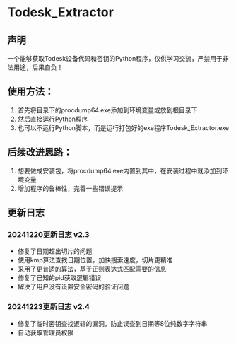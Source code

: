 # Todesk_Extractor

## 声明
一个能够获取Todesk设备代码和密钥的Python程序，仅供学习交流，严禁用于非法用途，后果自负！

## 使用方法：
1. 首先将目录下的procdump64.exe添加到环境变量或放到根目录下
2. 然后直接运行Python程序
3. 也可以不运行Python脚本，而是运行打包好的exe程序Todesk_Extractor.exe

## 后续改进思路：
1. 想要做成安装包，将procdump64.exe内置到其中，在安装过程中就添加到环境变量
2. 增加程序的鲁棒性，完善一些错误提示

## 更新日志

### 20241220更新日志    v2.3
- 修复了日期超出切片的问题
- 使用kmp算法查找日期位置，加快搜索速度，切片更精准
- 采用了更普适的算法，基于正则表达式匹配需要的信息
- 修复了已知的pid获取逻辑错误
- 解决了用户没有设置安全密码的验证问题


### 20241223更新日志    v2.4
- 修复了临时密钥查找逻辑的漏洞，防止误查到日期等8位纯数字字符串
- 自动获取管理员权限

